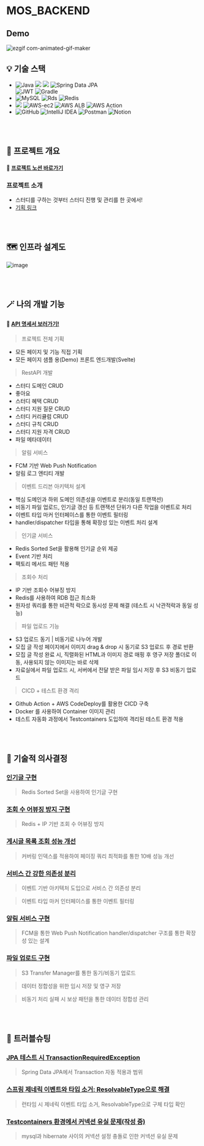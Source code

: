 # MOS_BACKEND


## Demo
![ezgif com-animated-gif-maker](https://github.com/user-attachments/assets/7cdd35df-ce20-4dd8-bb03-c91381f5f295)


## 💡 기술 스택

- ![Java](https://img.shields.io/badge/Java17-%23ED8B00.svg?style=square&logo=openjdk&logoColor=white) <img src="https://img.shields.io/badge/Spring%20Boot-6DB33F?style=square&logo=springboot&logoColor=white"> <img src="https://img.shields.io/badge/Spring Security-6DB33F?style=square&logo=Spring Security&logoColor=white"> ![Spring Data JPA](https://img.shields.io/badge/Spring%20Data%20JPA-6DB33F?style=square&logo=Spring&logoColor=white) <br>
![JWT](https://img.shields.io/badge/JWT-black?style=square&logo=JSON%20web%20tokens) ![Gradle](https://img.shields.io/badge/Gradle-02303A.svg?style=square&logo=Gradle&logoColor=white)
- ![MySQL](https://img.shields.io/badge/MySQL-4479A1.svg?style=square&logo=PostgreSQL&logoColor=white) ![Rds](https://img.shields.io/badge/AWS%20RDS-527fff.svg?style=square&logo=amazonrds&logoColor=white) ![Redis](https://img.shields.io/badge/Redis-FF4438.svg?style=square&logo=amazonrds&logoColor=white)
- <img src="https://img.shields.io/badge/Docker-%230db7ed.svg?style=square&logo=docker&logoColor=white">  ![AWS-ec2](https://img.shields.io/badge/AWS%20EC2-FF9900.svg?style=square&logo=amazonec2&logoColor=white) ![AWS ALB](https://img.shields.io/badge/AWS%20ALB-8c4fff.svg?style=square&logo=awselasticloadbalancing&logoColor=white) ![AWS Action](https://img.shields.io/badge/Git%20Action-2088ff.svg?style=square&logo=githubactions&logoColor=white)
- ![GitHub](https://img.shields.io/badge/Github-%23121011.svg?style=square&logo=github&logoColor=white)  ![IntelliJ IDEA](https://img.shields.io/badge/IntelliJ%20IDEA-000000.svg?style=square&logo=intellij-idea&logoColor=white) ![Postman](https://img.shields.io/badge/Postman-FF6C37?style=square&logo=postman&logoColor=white) ![Notion](https://img.shields.io/badge/Notion-%23000000.svg?style=square&logo=notion&logoColor=white)


  
<br> <br/>
## 📘 프로젝트 개요
#### 🚚 [프로젝트 노션 바로가기](https://fir-turkey-016.notion.site/MOS-19de2b2fe1ba80b5950df271276f45fc?pvs=4)
### 프로젝트 소개
* 스터디를 구하는 것부터 스터디 진행 및 관리를 한 곳에서!
* [기획 링크](https://shoon95.tistory.com/10)


<br> <br/>
## 🗺️ 인프라 설계도
![image](https://github.com/user-attachments/assets/d90ffbdb-32d7-4c34-8636-480d1ca5ee20)


<br> <br/>
## 🪄 나의 개발 기능
#### 🚚 [API 명세서 보러가기!](https://fir-turkey-016.notion.site/API-1aae2b2fe1ba8069ae79dba9ce6a190e?pvs=4)

> 프로젝트 전체 기획
- 모든 페이지 및 기능 직접 기획
- 모든 페이지 샘플 용(Demo) 프론트 엔드개발(Svelte)

> RestAPI 개발
- 스터디 도메인 CRUD
- 좋아요
- 스터디 혜택 CRUD
- 스터디 지원 질문 CRUD
- 스터디 커리큘럼 CRUD
- 스터디 규칙 CRUD
- 스터디 지원 자격 CRUD
- 파일 메타데이터


> 알림 서비스
- FCM 기반  Web Push Notification
- 알림 로그 엔티티 개발

> 이벤트 드리븐 아키텍처 설계
- 핵심 도메인과 하위 도메인 의존성을 이벤트로 분리(동일 트랜잭션)
- 비동기 파일 업로드, 인기글 갱신 등 트랜잭션 단위가 다른 작업을 이벤트로 처리
- 이벤트 타입 마커 인터페이스를 통한 이벤트 필터링
- handler/dispatcher 타입을 통해 확장성 있는 이벤트 처리 설계

> 인기글 서비스
- Redis Sorted Set을 활용해 인기글 순위 제공
- Event 기반 처리
- 팩토리 메서드 패턴 적용

> 조회수 처리
- IP 기반 조회수 어뷰징 방지
- Redis를 사용하여 RDB 접근 최소화
- 원자성 쿼리를 통한 비관적 락으로 동시성 문제 해결 (테스트 시 낙관적락과 동일 성능)

> 파일 업로드 기능
- S3 업로드 동기 | 비동기로 나누어 개발
- 모집 글 작성 페이지에서 이미지 drag & drop 시 동기로 S3 업로드 후 경로 반환
- 모집 글 작성 완료 시, 직렬화된 HTML과 이미지 경로 매핑 후 영구 저장 폴더로 이동, 사용되지 않는 이미지는 바로 삭제
- 자료실에서 파일 업로드 시, 서버에서 전달 받은 파일 임시 저장 후 S3 비동기 업로드

> CICD + 테스트 환경 격리
- Github Action + AWS CodeDeploy를 활용한 CICD 구축
- Docker 를 사용하여 Container 이미지 관리
- 테스트 자동화 과정에서 Testcontainers 도입하여 격리된 테스트 환경 적용 

<br> <br/>
## 💬 기술적 의사결정
### [인기글 구현](https://shoon95.tistory.com/15)
> Redis Sorted Set을 사용하여 인기글 구현
### [조회 수 어뷰징 방지 구현](https://shoon95.tistory.com/14)
> Redis + IP 기반 조회 수 어뷰징 방지
### [게시글 목록 조회 성능 개선](https://shoon95.tistory.com/12)
> 커버링 인덱스를 적용하여 페이징 쿼리 최적화를 통한 10배 성능 개선
### [서비스 간 강한 의존성 분리](https://shoon95.tistory.com/17)
> 이벤트 기반 아키텍처 도입으로 서비스 간 의존성 분리

> 이벤트 타입 마커 인터페이스를 통한 이벤트 필터링
### [알림 서비스 구현](https://shoon95.tistory.com/19?category=1231725)
> FCM을 통한 Web Push Notification
> handler/dispatcher 구조를 통한 확장성 있는 설계
### [파일 업로드 구현](https://shoon95.tistory.com/18?category=1231725)
> S3 Transfer Manager를 통한 동기/비동기 업로드

> 데이터 정합성을 위한 임시 저장 및 영구 저장

> 비동기 처리 실패 시 보상 패턴을 통한 데이터 정합성 관리

<br> <br/>
## 🚨 트러블슈팅
### [JPA 테스트 시 TransactionRequiredException](https://shoon95.tistory.com/13)
> Spring Data JPA에서 Transaction 자동 적용과 범위
### [스프링 제네릭 이벤트와 타입 소거: ResolvableType으로 해결](https://shoon95.tistory.com/16)
> 런타임 시 제네릭 이벤트 타입 소거, ResolvableType으로 구체 타입 확인
### [Testcontainers 환경에서 커넥션 유실 문제(작성 중)]()
> mysql과 hibernate 사이의 커넥션 설정 충돌로 인한 커넥션 유실 문제


